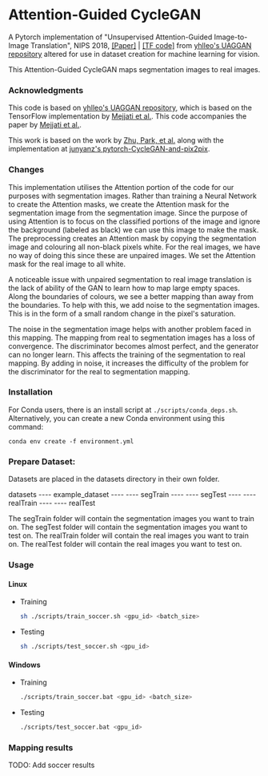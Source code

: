 # Attention-Guided CycleGAN

A Pytorch implementation of "Unsupervised Attention-Guided Image-to-Image Translation", NIPS 2018, [[Paper]](https://arxiv.org/pdf/1806.02311.pdf) | [[TF code]](https://github.com/AlamiMejjati/Unsupervised-Attention-guided-Image-to-Image-Translation) from [yhlleo's UAGGAN repository](https://github.com/yhlleo/uaggan) altered for use in dataset creation for machine learning for vision.

This Attention-Guided CycleGAN maps segmentation images to real images.

### Acknowledgments

This code is based on [yhlleo's UAGGAN repository](https://github.com/yhlleo/uaggan), which is based on the TensorFlow implementation by [Mejjati et al.](https://github.com/AlamiMejjati/Unsupervised-Attention-guided-Image-to-Image-Translation). This code accompanies the paper by [Mejjati et al.](https://arxiv.org/pdf/1806.02311.pdf).

This work is based on the work by [Zhu, Park, et al.](https://arxiv.org/pdf/1703.10593.pdf) along with the implementation at [junyanz's pytorch-CycleGAN-and-pix2pix](https://github.com/junyanz/pytorch-CycleGAN-and-pix2pix).

### Changes

This implementation utilises the Attention portion of the code for our purposes with segmentation images. Rather than training a Neural Network to create the Attention masks, we create the Attention mask for the segmentation image from the segmentation image. Since the purpose of using Attention is to focus on the classified portions of the image and ignore the background (labeled as black) we can use this image to make the mask. The preprocessing creates an Attention mask by copying the segmentation image and colouring all non-black pixels white. For the real images, we have no way of doing this since these are unpaired images. We set the Attention mask for the real image to all white.

A noticeable issue with unpaired segmentation to real image translation is the lack of ability of the GAN to learn how to map large empty spaces. Along the boundaries of colours, we see a better mapping than away from the boundaries. To help with this, we add noise to the segmentation images. This is in the form of a small random change in the pixel's saturation.

The noise in the segmentation image helps with another problem faced in this mapping. The mapping from real to segmentation images has a loss of convergence. The discriminator becomes almost perfect, and the generator can no longer learn. This affects the training of the segmentation to real mapping. By adding in noise, it increases the difficulty of the problem for the discriminator for the real to segmentation mapping.

### Installation

For Conda users, there is an install script at `./scripts/conda_deps.sh`. Alternatively, you can create a new Conda environment using this command:

```
conda env create -f environment.yml
```

### Prepare Dataset:

Datasets are placed in the datasets directory in their own folder.

datasets
---- example_dataset
---- ---- segTrain
---- ---- segTest
---- ---- realTrain
---- ---- realTest

The segTrain folder will contain the segmentation images you want to train on.
The segTest folder will contain the segmentation images you want to test on.
The realTrain folder will contain the real images you want to train on.
The realTest folder will contain the real images you want to test on.

### Usage

#### Linux

- Training

  ```bash
  sh ./scripts/train_soccer.sh <gpu_id> <batch_size>
  ```

- Testing

  ```bash
  sh ./scripts/test_soccer.sh <gpu_id>
  ```

#### Windows

- Training

  ```bash
  ./scripts/train_soccer.bat <gpu_id> <batch_size>
  ```

- Testing

  ```bash
  ./scripts/test_soccer.bat <gpu_id>
  ```

### Mapping results

TODO: Add soccer results
